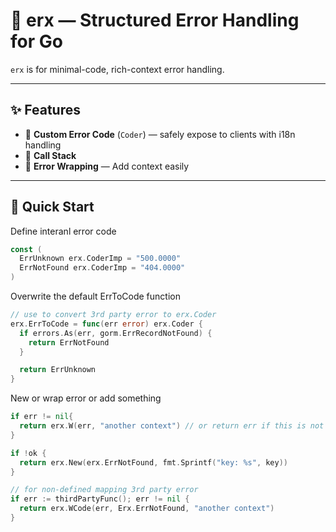 # 🌟 erx — Structured Error Handling for Go

`erx` is for minimal-code, rich-context error handling.

---

## ✨ Features

- 🔢 **Custom Error Code** (`Coder`) — safely expose to clients with i18n handling
- 🧠 **Call Stack** 
- 🔄 **Error Wrapping** — Add context easily

---

## 🚀 Quick Start

Define interanl error code

```go
const (
  ErrUnknown erx.CoderImp = "500.0000"
  ErrNotFound erx.CoderImp = "404.0000"
)
```

Overwrite the default ErrToCode function

```go
// use to convert 3rd party error to erx.Coder
erx.ErrToCode = func(err error) erx.Coder {
  if errors.As(err, gorm.ErrRecordNotFound) {
    return ErrNotFound
  }

  return ErrUnknown
}
```

New or wrap error or add something

```go
if err != nil{
  return erx.W(err, "another context") // or return err if this is not first error
}

if !ok {
  return erx.New(erx.ErrNotFound, fmt.Sprintf("key: %s", key))
}

// for non-defined mapping 3rd party error
if err := thirdPartyFunc(); err != nil {
  return erx.WCode(err, Erx.ErrNotFound, "another context")
}
```
